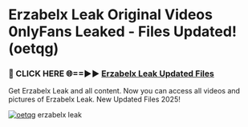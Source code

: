 # Erzabelx Leak Original Videos 0nlyFans Leaked - Files Updated! (oetqg)

<h3>🔴 CLICK HERE 🌐==►► <a href="https://tinyurl.com/2wckxsce" rel="nofollow">Erzabelx Leak Updated Files</a></h3>

Get Erzabelx Leak and all content. Now you can access all videos and pictures of Erzabelx Leak. New Updated Files 2025!

[![oetqg](https://i.imgur.com/AFduVYN.gif)](https://tinyurl.com/2wckxsce)
erzabelx leak